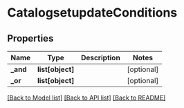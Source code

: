 # CatalogsetupdateConditions

## Properties
Name | Type | Description | Notes
------------ | ------------- | ------------- | -------------
**_and** | **list[object]** |  | [optional] 
**_or** | **list[object]** |  | [optional] 

[[Back to Model list]](../README.md#documentation-for-models) [[Back to API list]](../README.md#documentation-for-api-endpoints) [[Back to README]](../README.md)

